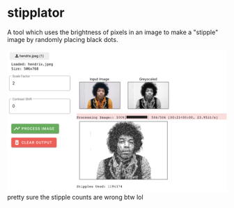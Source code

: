 # stipplator

A tool which uses the brightness of pixels in an image to make a "stipple" image by randomly placing black dots.

![Screenshot of Tool](./screenshot.png)
pretty sure the stipple counts are wrong btw lol
